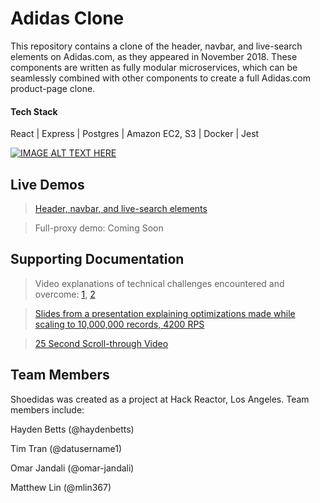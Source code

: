 # Adidas Clone

This repository contains a clone of the header, navbar, and live-search elements on Adidas.com, as they appeared in November 2018. These components are written as fully modular microservices, which can be seamlessly combined with other components to create a full Adidas.com product-page clone.

#### Tech Stack
React | Express | Postgres | Amazon EC2, S3 | Docker | Jest

[![IMAGE ALT TEXT HERE](https://i.imgur.com/CZP6LVH.gif)](https://www.youtube.com/watch?v=iUA7akiyqQM)

## Live Demos
> [Header, navbar, and live-search elements](http://54.146.229.91:3000/)

> Full-proxy demo: Coming Soon

## Supporting Documentation
> Video explanations of technical challenges encountered and overcome: [1](https://www.youtube.com/watch?v=rScMgF77G0U), [2](https://www.youtube.com/watch?v=XKypb11Ok2o)

> [Slides from a presentation explaining optimizations made while scaling to 10,000,000 records, 4200 RPS](https://docs.google.com/presentation/d/1oLnoV3tQnWJlWnQBg-WspJ_Cik1YmxTjscEmiLPMicE/edit?usp=sharing)

> [25 Second Scroll-through Video](https://www.youtube.com/watch?v=iUA7akiyqQM)

## Team Members
Shoedidas was created as a project at Hack Reactor, Los Angeles. Team members include:

Hayden Betts (@haydenbetts)

Tim Tran (@datusername1)

Omar Jandali (@omar-jandali)

Matthew Lin (@mlin367)
